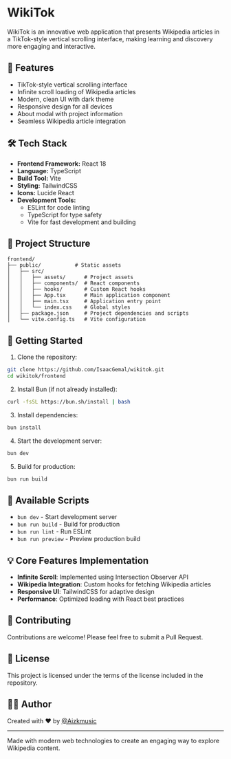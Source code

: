 # WikiTok

WikiTok is an innovative web application that presents Wikipedia articles in a TikTok-style vertical scrolling interface, making learning and discovery more engaging and interactive.

## 🌟 Features

- TikTok-style vertical scrolling interface
- Infinite scroll loading of Wikipedia articles
- Modern, clean UI with dark theme
- Responsive design for all devices
- About modal with project information
- Seamless Wikipedia article integration

## 🛠️ Tech Stack

- **Frontend Framework:** React 18
- **Language:** TypeScript
- **Build Tool:** Vite
- **Styling:** TailwindCSS
- **Icons:** Lucide React
- **Development Tools:**
  - ESLint for code linting
  - TypeScript for type safety
  - Vite for fast development and building

## 📁 Project Structure

```
frontend/
├── public/           # Static assets
│   ├── src/
│   │   ├── assets/      # Project assets
│   │   ├── components/  # React components
│   │   ├── hooks/       # Custom React hooks
│   │   ├── App.tsx      # Main application component
│   │   ├── main.tsx     # Application entry point
│   │   └── index.css    # Global styles
│   ├── package.json     # Project dependencies and scripts
│   └── vite.config.ts   # Vite configuration
```

## 🚀 Getting Started

1. Clone the repository:
```bash
git clone https://github.com/IsaacGemal/wikitok.git
cd wikitok/frontend
```

2. Install Bun (if not already installed):
```bash
curl -fsSL https://bun.sh/install | bash
```

3. Install dependencies:
```bash
bun install
```

4. Start the development server:
```bash
bun dev
```

5. Build for production:
```bash
bun run build
```

## 🔧 Available Scripts

- `bun dev` - Start development server
- `bun run build` - Build for production
- `bun run lint` - Run ESLint
- `bun run preview` - Preview production build

## 💡 Core Features Implementation

- **Infinite Scroll**: Implemented using Intersection Observer API
- **Wikipedia Integration**: Custom hooks for fetching Wikipedia articles
- **Responsive UI**: TailwindCSS for adaptive design
- **Performance**: Optimized loading with React best practices

## 🤝 Contributing

Contributions are welcome! Please feel free to submit a Pull Request.

## 📝 License

This project is licensed under the terms of the license included in the repository.

## 👨‍💻 Author

Created with ❤️ by [@Aizkmusic](https://x.com/Aizkmusic)

---

Made with modern web technologies to create an engaging way to explore Wikipedia content. 